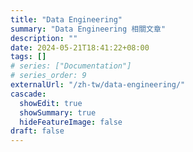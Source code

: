 ```yaml
---
title: "Data Engineering"
summary: "Data Engineering 相關文章"
description: ""
date: 2024-05-21T18:41:22+08:00
tags: []
# series: ["Documentation"]
# series_order: 9
externalUrl: "/zh-tw/data-engineering/"
cascade:
  showEdit: true
  showSummary: true
  hideFeatureImage: false
draft: false
---
```

